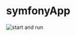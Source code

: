 # symfonyApp
![start and run](https://github.com/LuisAlejandroVM/symfonyApp/blob/main/symfonyApp/banner.png)